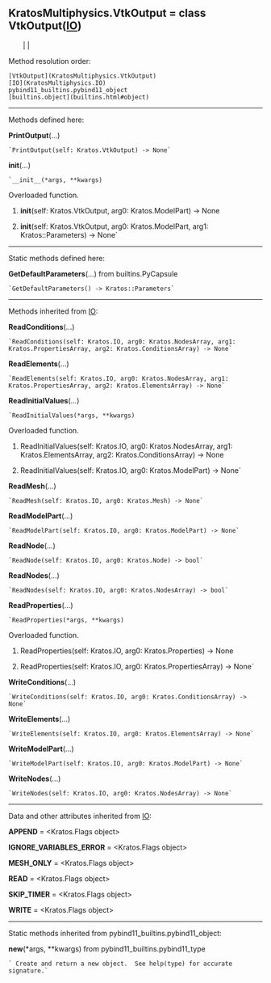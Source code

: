   
**KratosMultiphysics.VtkOutput** = class VtkOutput([IO](KratosMultiphysics.IO))  
---  
`    `|   |

Method resolution order:

    [VtkOutput](KratosMultiphysics.VtkOutput)
    [IO](KratosMultiphysics.IO)
    pybind11_builtins.pybind11_object
    [builtins.object](builtins.html#object)

* * *

Methods defined here:  

**PrintOutput**(...)

    `PrintOutput(self: Kratos.VtkOutput) -> None`

**__init__**(...)

    `__init__(*args, **kwargs)  
Overloaded  function.  
  
1. __init__(self: Kratos.VtkOutput, arg0: Kratos.ModelPart) -> None  
  
2. __init__(self: Kratos.VtkOutput, arg0: Kratos.ModelPart, arg1: Kratos::Parameters) -> None`

* * *

Static methods defined here:  

**GetDefaultParameters**(...) from builtins.PyCapsule

    `GetDefaultParameters() -> Kratos::Parameters`

* * *

Methods inherited from [IO](KratosMultiphysics.IO):  

**ReadConditions**(...)

    `ReadConditions(self: Kratos.IO, arg0: Kratos.NodesArray, arg1: Kratos.PropertiesArray, arg2: Kratos.ConditionsArray) -> None`

**ReadElements**(...)

    `ReadElements(self: Kratos.IO, arg0: Kratos.NodesArray, arg1: Kratos.PropertiesArray, arg2: Kratos.ElementsArray) -> None`

**ReadInitialValues**(...)

    `ReadInitialValues(*args, **kwargs)  
Overloaded  function.  
  
1. ReadInitialValues(self: Kratos.IO, arg0: Kratos.NodesArray, arg1: Kratos.ElementsArray, arg2: Kratos.ConditionsArray) -> None  
  
2. ReadInitialValues(self: Kratos.IO, arg0: Kratos.ModelPart) -> None`

**ReadMesh**(...)

    `ReadMesh(self: Kratos.IO, arg0: Kratos.Mesh) -> None`

**ReadModelPart**(...)

    `ReadModelPart(self: Kratos.IO, arg0: Kratos.ModelPart) -> None`

**ReadNode**(...)

    `ReadNode(self: Kratos.IO, arg0: Kratos.Node) -> bool`

**ReadNodes**(...)

    `ReadNodes(self: Kratos.IO, arg0: Kratos.NodesArray) -> bool`

**ReadProperties**(...)

    `ReadProperties(*args, **kwargs)  
Overloaded  function.  
  
1. ReadProperties(self: Kratos.IO, arg0: Kratos.Properties) -> None  
  
2. ReadProperties(self: Kratos.IO, arg0: Kratos.PropertiesArray) -> None`

**WriteConditions**(...)

    `WriteConditions(self: Kratos.IO, arg0: Kratos.ConditionsArray) -> None`

**WriteElements**(...)

    `WriteElements(self: Kratos.IO, arg0: Kratos.ElementsArray) -> None`

**WriteModelPart**(...)

    `WriteModelPart(self: Kratos.IO, arg0: Kratos.ModelPart) -> None`

**WriteNodes**(...)

    `WriteNodes(self: Kratos.IO, arg0: Kratos.NodesArray) -> None`

* * *

Data and other attributes inherited from [IO](KratosMultiphysics.IO):  

**APPEND** =  <Kratos.Flags object>

**IGNORE_VARIABLES_ERROR** =  <Kratos.Flags object>

**MESH_ONLY** =  <Kratos.Flags object>

**READ** =  <Kratos.Flags object>

**SKIP_TIMER** =  <Kratos.Flags object>

**WRITE** =  <Kratos.Flags object>

* * *

Static methods inherited from pybind11_builtins.pybind11_object:  

**__new__**(*args, **kwargs) from pybind11_builtins.pybind11_type

    ` Create and return a new object.  See help(type) for accurate signature.`

